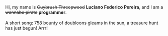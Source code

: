 Hi, my name is ~~Guybrush Threepwood~~ **Luciano Federico Pereira**, and I am a ~~wannabe pirate~~ **programmer**.<br><br>A short song: 758 bounty of doubloons gleams in the sun, a treasure hunt has just begun! Arrr!
